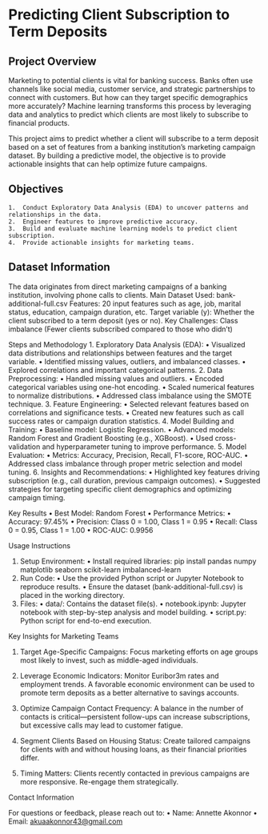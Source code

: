 # Predicting Client Subscription to Term Deposits

## Project Overview

Marketing to potential clients is vital for banking success. Banks often use channels like social media, customer service, and strategic partnerships to connect with customers. But how can they target specific demographics more accurately? Machine learning transforms this process by leveraging data and analytics to predict which clients are most likely to subscribe to financial products.

This project aims to predict whether a client will subscribe to a term deposit based on a set of features from a banking institution’s marketing campaign dataset. By building a predictive model, the objective is to provide actionable insights that can help optimize future campaigns.

## Objectives
	1.	Conduct Exploratory Data Analysis (EDA) to uncover patterns and relationships in the data.
	2.	Engineer features to improve predictive accuracy.
	3.	Build and evaluate machine learning models to predict client subscription.
	4.	Provide actionable insights for marketing teams.

## Dataset Information
The data originates from direct marketing campaigns of a banking institution, involving phone calls to clients.
	Main Dataset Used: bank-additional-full.csv
	Features: 20 input features such as age, job, marital status, education, campaign duration, etc.
	Target variable (y): Whether the client subscribed to a term deposit (yes or no).
	Key Challenges: Class imbalance (Fewer clients subscribed compared to those who didn’t)

Steps and Methodology
	1.	Exploratory Data Analysis (EDA):
	•	Visualized data distributions and relationships between features and the target variable.
	•	Identified missing values, outliers, and imbalanced classes.
	•	Explored correlations and important categorical patterns.
	2.	Data Preprocessing:
	•	Handled missing values and outliers.
	•	Encoded categorical variables using one-hot encoding.
	•	Scaled numerical features to normalize distributions.
	•	Addressed class imbalance using the SMOTE technique.
	3.	Feature Engineering:
	•	Selected relevant features based on correlations and significance tests.
	•	Created new features such as call success rates or campaign duration statistics.
	4.	Model Building and Training:
	•	Baseline model: Logistic Regression.
	•	Advanced models: Random Forest and Gradient Boosting (e.g., XGBoost).
	•	Used cross-validation and hyperparameter tuning to improve performance.
	5.	Model Evaluation:
	•	Metrics: Accuracy, Precision, Recall, F1-score, ROC-AUC.
	•	Addressed class imbalance through proper metric selection and model tuning.
	6.	Insights and Recommendations:
	•	Highlighted key features driving subscription (e.g., call duration, previous campaign outcomes).
	•	Suggested strategies for targeting specific client demographics and optimizing campaign timing.

Key Results
	•	Best Model: Random Forest 
	•	Performance Metrics:
	•	Accuracy: 97.45%
	•	Precision: Class 0 = 1.00, Class 1 = 0.95
	•	Recall: Class 0 = 0.95, Class 1 = 1.00
	•	ROC-AUC: 0.9956

Usage Instructions
1.	Setup Environment:
	•	Install required libraries: pip install pandas numpy matplotlib seaborn scikit-learn imbalanced-learn
2.	Run Code:
	•	Use the provided Python script or Jupyter Notebook to reproduce results.
	•	Ensure the dataset (bank-additional-full.csv) is placed in the working directory.
3.	Files:
	•	data/: Contains the dataset file(s).
	•	notebook.ipynb: Jupyter notebook with step-by-step analysis and model building.
•	script.py: Python script for end-to-end execution.
	

Key Insights for Marketing Teams

1. Target Age-Specific Campaigns: Focus marketing efforts on age groups most likely to invest, such as middle-aged individuals.

2. Leverage Economic Indicators: Monitor Euribor3m rates and employment trends. A favorable economic environment can be used to promote term deposits as a better alternative to savings accounts.

3. Optimize Campaign Contact Frequency: A balance in the number of contacts is critical—persistent follow-ups can increase subscriptions, but excessive calls may lead to customer fatigue.

4. Segment Clients Based on Housing Status: Create tailored campaigns for clients with and without housing loans, as their financial priorities differ.

5. Timing Matters: Clients recently contacted in previous campaigns are more responsive. Re-engage them strategically.

Contact Information

For questions or feedback, please reach out to:
	•	Name: Annette Akonnor
	•	Email: akuaakonnor43@gmail.com
